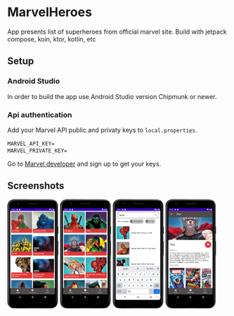 # MarvelHeroes
App presents list of superheroes from official marvel site. Build with jetpack compose, koin, ktor, kotlin, etc

## Setup
### Android Studio
In order to build the app use Android Studio version Chipmunk or newer.

### Api authentication
Add your Marvel API public and privaty keys to `local.properties`. 
```
MARVEL_API_KEY=
MARVEL_PRIVATE_KEY=
```
Go to [Marvel developer](https://developer.marvel.com/) and sign up to get your keys.

## Screenshots
<img src="https://github.com/PiotrPrus/MarvelHeroes/blob/main/screenshots/heroes_home.png" width="23%"></img>
<img src="https://github.com/PiotrPrus/MarvelHeroes/blob/main/screenshots/heroes_favourite.png" width="23%"></img>
<img src="https://github.com/PiotrPrus/MarvelHeroes/blob/main/screenshots/heroes_search.png" width="23%"></img>
<img src="https://github.com/PiotrPrus/MarvelHeroes/blob/main/screenshots/heroes_detail.png" width="23%"></img>

